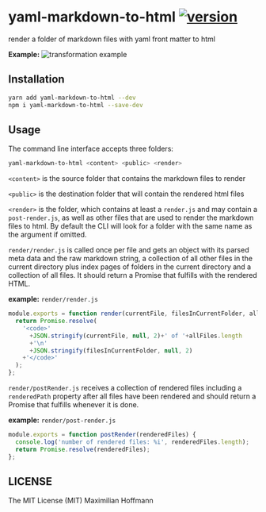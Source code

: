 yaml-markdown-to-html [![version][1]][2]
=======================

render a folder of markdown files with yaml front matter to html

__Example:__
![transformation example](example.png)

Installation
------------

```bash
yarn add yaml-markdown-to-html --dev
npm i yaml-markdown-to-html --save-dev
```

Usage
-----

The command line interface accepts three folders:

```bash
yaml-markdown-to-html <content> <public> <render>
```

`<content>` is the source folder that contains the markdown files to render

`<public>` is the destination folder that will contain the rendered html files

`<render>` is the folder, which contains at least a `render.js` and may contain a `post-render.js`, as well as other files that are used to render the markdown files to html. By default the CLI will look for a folder with the same name as the argument if omitted.

`render/render.js` is called once per file and gets an object with its parsed meta data and the raw markdown string, a collection of all other files in the current directory plus index pages of folders in the current directory and a collection of all files. It should return a Promise that fulfills with the rendered HTML.

__example:__ `render/render.js`

```js
module.exports = function render(currentFile, filesInCurrentFolder, allFiles) {
  return Promise.resolve(
    '<code>'
      +JSON.stringify(currentFile, null, 2)+' of '+allFiles.length
      +'\n'
      +JSON.stringify(filesInCurrentFolder, null, 2)
    +'</code>'
  );
};
```

`render/postRender.js` receives a collection of rendered files including a `renderedPath` property after all files have been rendered and should return a Promise that fulfills whenever it is done.

__example:__ `render/post-render.js`

```js
module.exports = function postRender(renderedFiles) {
  console.log('number of rendered files: %i', renderedFiles.length);
  return Promise.resolve(renderedFiles);
};
```

LICENSE
-------

The MIT License (MIT) Maximilian Hoffmann

[1]: http://img.shields.io/npm/v/yaml-markdown-to-html.svg?style=flat
[2]: https://www.npmjs.org/package/yaml-markdown-to-html
